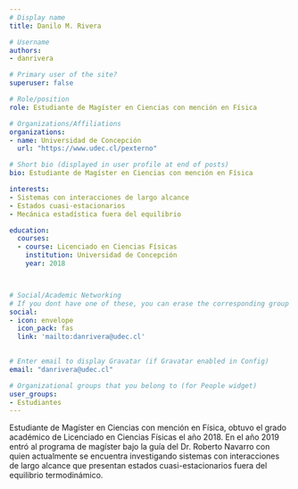 ```yaml
---
# Display name
title: Danilo M. Rivera

# Username
authors:
- danrivera

# Primary user of the site?
superuser: false

# Role/position
role: Estudiante de Magíster en Ciencias con mención en Física

# Organizations/Affiliations
organizations:
- name: Universidad de Concepción
  url: "https://www.udec.cl/pexterno"

# Short bio (displayed in user profile at end of posts)
bio: Estudiante de Magíster en Ciencias con mención en Física

interests:
- Sistemas con interacciones de largo alcance
- Estados cuasi-estacionarios
- Mecánica estadística fuera del equilibrio

education:
  courses:
  - course: Licenciado en Ciencias Físicas
    institution: Universidad de Concepción
    year: 2018



# Social/Academic Networking
# If you dont have one of these, you can erase the corresponding group
social:
- icon: envelope
  icon_pack: fas
  link: 'mailto:danrivera@udec.cl'

  
# Enter email to display Gravatar (if Gravatar enabled in Config)
email: "danrivera@udec.cl"

# Organizational groups that you belong to (for People widget)
user_groups:
- Estudiantes
---
```


Estudiante de Magíster en Ciencias con mención en Física, obtuvo el
grado académico de Licenciado en Ciencias Físicas el año 2018. En el
año 2019 entró al programa de magíster bajo la guía del Dr. Roberto
Navarro con quien actualmente se encuentra investigando sistemas con
interacciones de largo alcance que presentan estados
cuasi-estacionarios fuera del equilibrio termodinámico.
